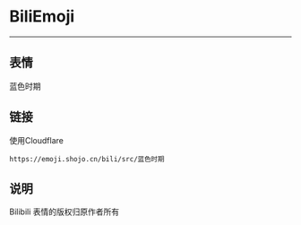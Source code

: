 # BiliEmoji
---
## 表情
蓝色时期
## 链接
使用Cloudflare
```
https://emoji.shojo.cn/bili/src/蓝色时期
```
## 说明
Bilibili 表情的版权归原作者所有
